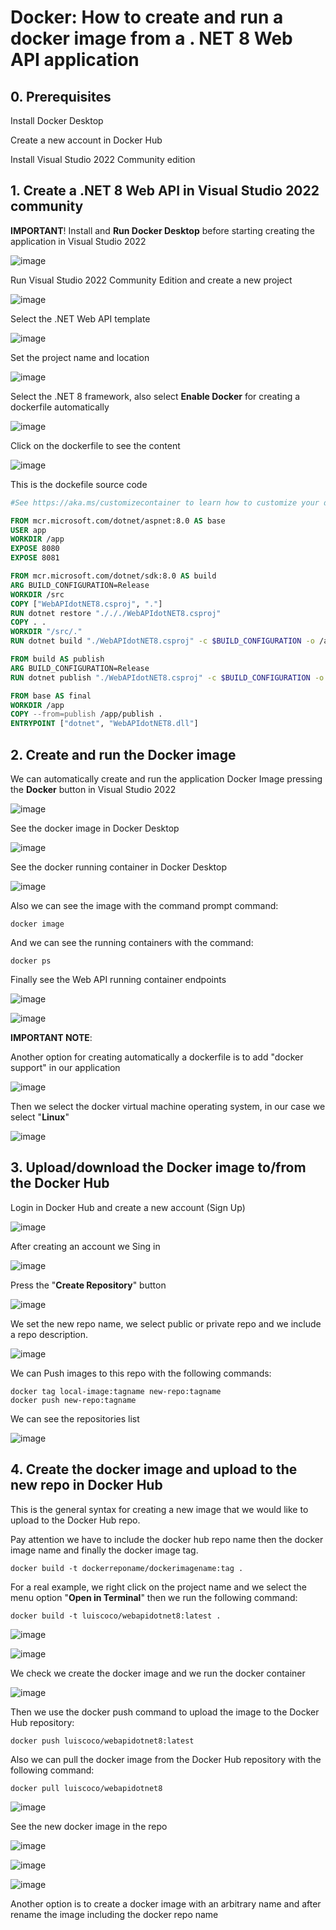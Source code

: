 # Docker: How to create and run a docker image from a . NET 8 Web API application

## 0. Prerequisites

Install Docker Desktop

Create a new account in Docker Hub

Install Visual Studio 2022 Community edition

## 1. Create a .NET 8 Web API in Visual Studio 2022 community

**IMPORTANT**! Install and **Run Docker Desktop** before starting creating the application in Visual Studio 2022

![image](https://github.com/luiscoco/Docker_Create_and_run_Image-_for_dotNET_8_Web_API/assets/32194879/7b58cdb3-a290-457a-b15d-76562a2da203)

Run Visual Studio 2022 Community Edition and create a new project 

![image](https://github.com/luiscoco/Docker_Create_and_run_Image-_for_dotNET_8_Web_API/assets/32194879/c6444f00-a64e-4fc3-a515-db8bf7e1b66e)

Select the .NET Web API template

![image](https://github.com/luiscoco/Docker_Create_and_run_Image-_for_dotNET_8_Web_API/assets/32194879/f87185c0-9051-41cb-89cd-f5a547144bb9)

Set the project name and location

![image](https://github.com/luiscoco/Docker_Create_and_run_Image-_for_dotNET_8_Web_API/assets/32194879/d005f758-c124-4483-bd35-5a00cb4faa51)

Select the .NET 8 framework, also select **Enable Docker** for creating a dockerfile automatically

![image](https://github.com/luiscoco/Docker_Create_and_run_Image-_for_dotNET_8_Web_API/assets/32194879/2af5048d-66c5-4159-b728-0bbf9082d0e3)

Click on the dockerfile to see the content

![image](https://github.com/luiscoco/Docker_Create_and_run_Image-_for_dotNET_8_Web_API/assets/32194879/a4fa4f42-0952-453c-a04e-02aaf8716333)

This is the dockefile source code

```dockerfile
#See https://aka.ms/customizecontainer to learn how to customize your debug container and how Visual Studio uses this Dockerfile to build your images for faster debugging.

FROM mcr.microsoft.com/dotnet/aspnet:8.0 AS base
USER app
WORKDIR /app
EXPOSE 8080
EXPOSE 8081

FROM mcr.microsoft.com/dotnet/sdk:8.0 AS build
ARG BUILD_CONFIGURATION=Release
WORKDIR /src
COPY ["WebAPIdotNET8.csproj", "."]
RUN dotnet restore "./././WebAPIdotNET8.csproj"
COPY . .
WORKDIR "/src/."
RUN dotnet build "./WebAPIdotNET8.csproj" -c $BUILD_CONFIGURATION -o /app/build

FROM build AS publish
ARG BUILD_CONFIGURATION=Release
RUN dotnet publish "./WebAPIdotNET8.csproj" -c $BUILD_CONFIGURATION -o /app/publish /p:UseAppHost=false

FROM base AS final
WORKDIR /app
COPY --from=publish /app/publish .
ENTRYPOINT ["dotnet", "WebAPIdotNET8.dll"]
```

## 2. Create and run the Docker image 

We can automatically create and run the application Docker Image pressing the **Docker** button in Visual Studio 2022

![image](https://github.com/luiscoco/Docker_Create_and_run_Image-_for_dotNET_8_Web_API/assets/32194879/ea68b43b-71c6-4dbc-adf9-f9edb7d0127b)

See the docker image in Docker Desktop

![image](https://github.com/luiscoco/Docker_Create_and_run_Image-_for_dotNET_8_Web_API/assets/32194879/93ea102a-5e00-4857-910b-6ac32b3539e3)

See the docker running container in Docker Desktop

![image](https://github.com/luiscoco/Docker_Create_and_run_Image-_for_dotNET_8_Web_API/assets/32194879/fa7fb04d-d25d-404d-88be-bc3fa2aed0c9)

Also we can see the image with the command prompt command:

```
docker image
```

And we can see the running containers with the command:

```
docker ps
```

Finally see the Web API running container endpoints

![image](https://github.com/luiscoco/Docker_Create_and_run_Image-_for_dotNET_8_Web_API/assets/32194879/9d3a9601-78ce-4d29-8af8-dc04a5d53d5b)

![image](https://github.com/luiscoco/Docker_Create_and_run_Image-_for_dotNET_8_Web_API/assets/32194879/192dfb78-52b5-4673-a030-4fe4389b69c8)

**IMPORTANT NOTE**: 

Another option for creating automatically a dockerfile is to add "docker support" in our application

![image](https://github.com/luiscoco/Docker_Create_and_run_Image-_for_dotNET_8_Web_API/assets/32194879/ee3340e7-90b0-428d-b796-1000853e8c9f)

Then we select the docker virtual machine operating system, in our case we select "**Linux**"

![image](https://github.com/luiscoco/Docker_Create_and_run_Image-_for_dotNET_8_Web_API/assets/32194879/ab91a28d-faca-4be2-8dc2-542683523561)

## 3. Upload/download the Docker image to/from the Docker Hub

Login in Docker Hub and create a new account (Sign Up)

![image](https://github.com/luiscoco/Docker_Create_and_run_Image-_for_dotNET_8_Web_API/assets/32194879/26e2923e-e081-46f4-a64f-1dbe16ae58a6)

After creating an account we Sing in

![image](https://github.com/luiscoco/Docker_Create_and_run_Image-_for_dotNET_8_Web_API/assets/32194879/9f85488e-a4e0-4f06-8b90-0f8973742f33)

Press the "**Create Repository**" button

![image](https://github.com/luiscoco/Docker_Create_and_run_Image-_for_dotNET_8_Web_API/assets/32194879/b67d942c-8e60-4d1e-8c3d-0cb72b480799)

We set the new repo name, we select public or private repo and we include a repo description.

![image](https://github.com/luiscoco/Docker_Create_and_run_Image-_for_dotNET_8_Web_API/assets/32194879/d0faa9c1-815f-4ba0-a90c-238c88a80a87)

We can Push images to this repo with the following commands: 

```
docker tag local-image:tagname new-repo:tagname
docker push new-repo:tagname
```

We can see the repositories list

![image](https://github.com/luiscoco/Docker_Create_and_run_Image-_for_dotNET_8_Web_API/assets/32194879/7b88adb2-3b56-4cd6-a3fb-011eefbea51e)

## 4. Create the docker image and upload to the new repo in Docker Hub

This is the general syntax for creating a new image that we would like to upload to the Docker Hub repo. 

Pay attention we have to include the docker hub repo name then the docker image name and finally the docker image tag.

```
docker build -t dockerreponame/dockerimagename:tag .
```

For a real example, we right click on the project name and we select the menu option "**Open in Terminal**" then we run the following command: 

```
docker build -t luiscoco/webapidotnet8:latest .
```

![image](https://github.com/luiscoco/Docker_Create_and_run_Image-_for_dotNET_8_Web_API/assets/32194879/c6ed928a-1553-440b-9c84-28d622d13706)

![image](https://github.com/luiscoco/Docker_Create_and_run_Image-_for_dotNET_8_Web_API/assets/32194879/d8e48865-36a0-4e6d-b690-85ac96e43788)

We check we create the docker image and we run the docker container 

![image](https://github.com/luiscoco/Docker_Create_and_run_Image-_for_dotNET_8_Web_API/assets/32194879/582d4f54-57e2-4a05-9c88-e70cf79870cd)

Then we use the docker push command to upload the image to the Docker Hub repository:

```
docker push luiscoco/webapidotnet8:latest
```

Also we can pull the docker image from the Docker Hub repository with the following command:

```
docker pull luiscoco/webapidotnet8
```

![image](https://github.com/luiscoco/Docker_Create_and_run_Image-_for_dotNET_8_Web_API/assets/32194879/376dc20d-4ae0-4aed-842c-5c71b5b2cd5a)

See the new docker image in the repo

![image](https://github.com/luiscoco/Docker_Create_and_run_Image-_for_dotNET_8_Web_API/assets/32194879/7e38db3a-ed91-40b8-bfbd-e2cc333b9d17)

![image](https://github.com/luiscoco/Docker_Create_and_run_Image-_for_dotNET_8_Web_API/assets/32194879/9b4c6f9e-5b0b-45c6-bed3-e286cfbf3a94)

![image](https://github.com/luiscoco/Docker_Create_and_run_Image-_for_dotNET_8_Web_API/assets/32194879/a1cb5201-7055-4d35-9fcd-51489592e49e)

Another option is to create a docker image with an arbitrary name and after rename the image including the docker repo name








